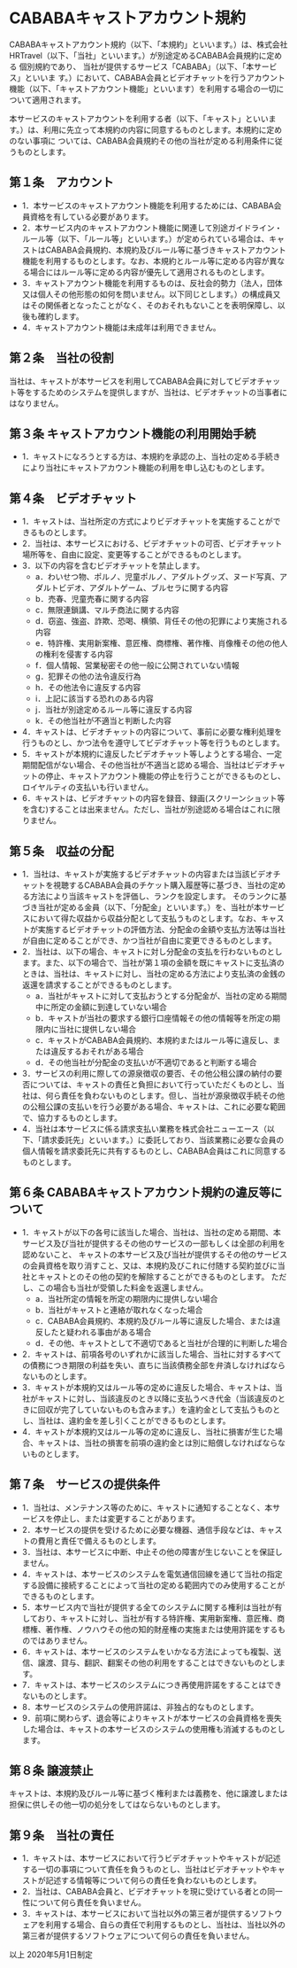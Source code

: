 # CABABAキャストアカウント規約

CABABAキャストアカウント規約（以下、「本規約」といいます。）は、株式会社HRTravel（以下、「当社」といいます。）が別途定めるCABABA会員規約に定める 個別規約であり、
当社が提供するサービス「CABABA」（以下、「本サービス」といいま す。）において、CABABA会員とビデオチャットを行うアカウント機能（以下、「キャストアカウント機能」といいます）を利用する場合の一切について適用されます。

本サービスのキャストアカウントを利用する者（以下、「キャスト」といいま す。）は、利用に先立って本規約の内容に同意するものとします。本規約に定めのない事項に ついては、CABABA会員規約その他の当社が定める利用条件に従うものとします。

## 第１条　アカウント
- 1．本サービスのキャストアカウント機能を利用するためには、CABABA会員資格を有している必要があります。
- 2．本サービス内のキャストアカウント機能に関連して別途ガイドライン・ルール等（以下、「ルール等」といいます。）が定められている場合は、キャストはCABABA会員規約、本規約及びルール等に基づきキャストアカウント機能を利用するものとします。なお、本規約とルール等に定める内容が異なる場合にはルール等に定める内容が優先して適用されるものとします。
- 3．キャストアカウント機能を利用するものは、反社会的勢力（法人，団体又は個人その他形態の如何を問いません。以下同じとします。）の構成員又はその関係者となったことがなく、そのおそれもないことを表明保障し、以後も確約します。
- 4．キャストアカウント機能は未成年は利用できません。

## 第２条　当社の役割
当社は、キャストが本サービスを利用してCABABA会員に対してビデオチャット等をするためのシステムを提供しますが、当社は、ビデオチャットの当事者にはなりません。

## 第３条 キャストアカウント機能の利用開始手続
- 1．キャストになろうとする方は、本規約を承認の上、当社の定める手続きにより当社にキャストアカウント機能の利用を申し込むものとします。

## 第４条　ビデオチャット
- 1．キャストは、当社所定の方式によりビデオチャットを実施することができるものとします。
- 2．当社は、本サービスにおける、ビデオチャットの可否、ビデオチャット場所等を、自由に設定、変更等することができるものとします。
- 3．以下の内容を含むビデオチャットを禁止します。
    + a．わいせつ物、ポルノ、児童ポルノ、アダルトグッズ、ヌード写真、アダルトビデオ、アダルトゲーム、ブルセラに関する内容
    + b．売春、児童売春に関する内容
    + c．無限連鎖講、マルチ商法に関する内容
    + d．窃盗、強盗、詐欺、恐喝、横領、背任その他の犯罪により実施される内容
    + e．特許権、実用新案権、意匠権、商標権、著作権、肖像権その他の他人の権利を侵害する内容
    + f．個人情報、営業秘密その他一般に公開されていない情報
    + g．犯罪その他の法令違反行為
    + h．その他法令に違反する内容
    + i．上記に該当する恐れのある内容
    + j．当社が別途定めるルール等に違反する内容
    + k．その他当社が不適当と判断した内容
- 4．キャストは、ビデオチャットの内容について、事前に必要な権利処理を行うものとし、かつ法令を遵守してビデオチャット等を行うものとします。
- 5．キャストが本規約に違反したビデオチャット等しようとする場合、一定期間配信がない場合、その他当社が不適当と認める場合、当社はビデオチャットの停止、キャストアカウント機能の停止を行うことができるものとし、ロイヤルティの支払いも行いません。
- 6．キャストは、ビデオチャットの内容を録音、録画(スクリーンショット等を含む)することは出来ません。ただし、当社が別途認める場合はこれに限りません。

## 第５条　収益の分配
- 1．当社は、キャストが実施するビデオチャットの内容または当該ビデオチャットを視聴するCABABA会員のチケット購入履歴等に基づき、当社の定める方法により当該キャストを評価し、ランクを設定します。
そのランクに基づき当社が定める金員（以下、「分配金」といいます。）を、当社が本サービスにおいて得た収益から収益分配として支払うものとします。なお、キャストが実施するビデオチャットの評価方法、分配金の金額や支払方法等は当社が自由に定めることができ、かつ当社が自由に変更できるものとします。
- 2．当社は、以下の場合、キャストに対し分配金の支払を行わないものとします。また、以下の場合で、当社が第１項の金額を既にキャストに支払済のときは、当社は、キャストに対し、当社の定める方法により支払済の金銭の返還を請求することができるものとします。
    + a．当社がキャストに対して支払おうとする分配金が、当社の定める期間中に所定の金額に到達していない場合
    + b．キャストが当社の要求する銀行口座情報その他の情報等を所定の期限内に当社に提供しない場合
    + c．キャストがCABABA会員規約、本規約またはルール等に違反し、または違反するおそれがある場合
    + d．その他当社が分配金の支払いが不適切であると判断する場合
- 3．サービスの利用に際しての源泉徴収の要否、その他公租公課の納付の要否については、キャストの責任と負担において行っていただくものとし、当社は、何ら責任を負わないものとします。但し、当社が源泉徴収手続その他の公租公課の支払いを行う必要がある場合、キャストは、これに必要な範囲で、協力するものとします。
- 4．当社は本サービスに係る請求支払い業務を株式会社ニューエース（以下、「請求委託先」といいます。）に委託しており、当該業務に必要な会員の個人情報を請求委託先に共有するものとし、CABABA会員はこれに同意するものとします。

## 第６条 CABABAキャストアカウント規約の違反等について
- 1．キャストが以下の各号に該当した場合、当社は、当社の定める期間、本サービス及び当社が提供するその他のサービスの一部もしくは全部の利用を認めないこと、
キャストの本サービス及び当社が提供するその他のサービスの会員資格を取り消すこと、又は、本規約及びこれに付随する契約並びに当社とキャストとのその他の契約を解除することができるものとします。
ただし、この場合も当社が受領した料金を返還しません。
    + a．当社所定の情報を所定の期限内に提供しない場合
    + b．当社がキャストと連絡が取れなくなった場合
    + c．CABABA会員規約、本規約及びルール等に違反した場合、または違反したと疑われる事由がある場合
    + d．その他、キャストとして不適切であると当社が合理的に判断した場合　
- 2．キャストは、前項各号のいずれかに該当した場合、当社に対するすべての債務につき期限の利益を失い、直ちに当該債務全部を弁済しなければならないものとします。
- 3．キャストが本規約又はルール等の定めに違反した場合、キャストは、当社がキャストに対し、当該違反のとき以降に支払うべき代金（当該違反のときに回収が完了していないものも含みます。）を違約金として支払うものとし、当社は、違約金を差し引くことができるものとします。
- 4．キャストが本規約又はルール等の定めに違反し、当社に損害が生じた場合、キャストは、当社の損害を前項の違約金とは別に賠償しなければならないものとします。

## 第７条　サービスの提供条件
- 1．当社は、メンテナンス等のために、キャストに通知することなく、本サービスを停止し、または変更することがあります。
- 2．本サービスの提供を受けるために必要な機器、通信手段などは、キャストの費用と責任で備えるものとします。
- 3．当社は、本サービスに中断、中止その他の障害が生じないことを保証しません。
- 4．キャストは、本サービスのシステムを電気通信回線を通じて当社の指定する設備に接続することによって当社の定める範囲内でのみ使用することができるものとします。
- 5．本サービス内で当社が提供する全てのシステムに関する権利は当社が有しており、キャストに対し、当社が有する特許権、実用新案権、意匠権、商標権、著作権、ノウハウその他の知的財産権の実施または使用許諾をするものではありません。
- 6．キャストは、本サービスのシステムをいかなる方法によっても複製、送信、譲渡、貸与、翻訳、翻案その他の利用をすることはできないものとします。
- 7．キャストは、本サービスのシステムにつき再使用許諾をすることはできないものとします。
- 8．本サービスのシステムの使用許諾は、非独占的なものとします。
- 9．前項に関わらず、退会等によりキャストが本サービスの会員資格を喪失した場合は、キャストの本サービスのシステムの使用権も消滅するものとします。

## 第８条 譲渡禁止
キャストは、本規約及びルール等に基づく権利または義務を、他に譲渡しまたは担保に供しその他一切の処分をしてはならないものとします。

## 第９条　当社の責任
- 1．キャストは、本サービスにおいて行うビデオチャットやキャストが記述する一切の事項について責任を負うものとし、当社はビデオチャットやキャストが記述する情報等について何らの責任を負わないものとします。
- 2．当社は、CABABA会員と、ビデオチャットを現に受けている者との同一性について何ら責任を負いません。
- 3．キャストは、本サービスにおいて当社以外の第三者が提供するソフトウェアを利用する場合、自らの責任で利用するものとし、当社は、当社以外の第三者が提供するソフトウェアについて何らの責任を負いません。

以上
2020年5月1日制定